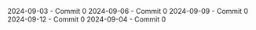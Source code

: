 2024-09-03 - Commit 0
2024-09-06 - Commit 0
2024-09-09 - Commit 0
2024-09-12 - Commit 0
2024-09-04 - Commit 0
